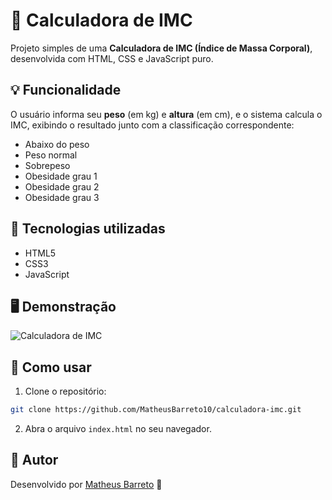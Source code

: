 # 🧮 Calculadora de IMC

Projeto simples de uma **Calculadora de IMC (Índice de Massa Corporal)**, desenvolvida com HTML, CSS e JavaScript puro.

## 💡 Funcionalidade

O usuário informa seu **peso** (em kg) e **altura** (em cm), e o sistema calcula o IMC, exibindo o resultado junto com a classificação correspondente:

- Abaixo do peso
- Peso normal
- Sobrepeso
- Obesidade grau 1
- Obesidade grau 2
- Obesidade grau 3

## 🚀 Tecnologias utilizadas

- HTML5
- CSS3
- JavaScript

## 🖥️ Demonstração

![Calculadora de IMC](https://user-images.githubusercontent.com/MatheusBarreto10/screenshot.png)


## 📂 Como usar

1. Clone o repositório:
```bash
git clone https://github.com/MatheusBarreto10/calculadora-imc.git
```

2. Abra o arquivo `index.html` no seu navegador.

## 📌 Autor

Desenvolvido por [Matheus Barreto](https://www.linkedin.com/in/MatheusBarreto10/) 👋
